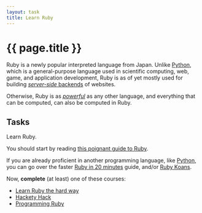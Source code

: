 ```yaml
---
layout: task
title: Learn Ruby
---
```

{{ page.title }}
================

Ruby is a newly popular interpreted language from Japan. Unlike [Python](python.html),
which is a general-purpose language used in scientific computing, web, game,
and application development, Ruby is as of yet mostly used for building
[_server-side_ backends](http://en.wikipedia.org/wiki/Server-side) of websites.

Otherwise, Ruby is as [_powerful_](http://en.wikipedia.org/wiki/Expressive_power)
as any other language, and everything that can be computed, can also be computed in Ruby.

Tasks
-----
Learn Ruby.

You should start by reading [this poignant guide to Ruby](http://mislav.uniqpath.com/poignant-guide/).

If you are already proficient in another programming language, like [Python](python.html),
you can go over the faster [Ruby in 20 minutes](http://www.ruby-lang.org/en/documentation/quickstart/)
guide, and/or [Ruby Koans](TDD_koans.html#ruby).

Now, **complete** (at least) one of these courses:

* [Learn Ruby the hard way](http://ruby.learncodethehardway.org/book/)
* [Hackety Hack](http://hackety.com/)
* [Programming Ruby](http://www.ruby-doc.org/docs/ProgrammingRuby/)

